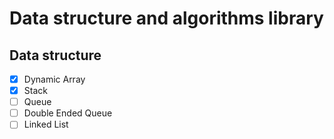 # Data structure and algorithms library

## Data structure

- [x] Dynamic Array
- [x] Stack
- [ ] Queue
- [ ] Double Ended Queue
- [ ] Linked List
